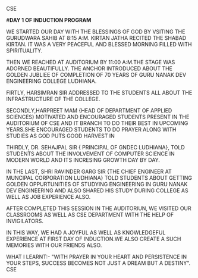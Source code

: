 CSE

#**DAY 1 OF INDUCTION PROGRAM**

WE STARTED OUR DAY WITH THE BLESSINGS OF GOD BY VSITING THE GURUDWARA SAHIB AT 8:15 A:M. KIRTAN JATHA RECITED THE SHABAD KIRTAN. IT WAS A VERY PEACEFUL AND BLESSED MORNING FILLED WITH SPIRITUALITY.

THEN WE REACHED AT AUDITORIUM BY 11:00 A:M.THE STAGE WAS ADORNED BEAUTIFULLY. THE ANCHOR INTRODUCED ABOUT THE GOLDEN JUBLIEE OF COMPLETION OF 70 YEARS OF GURU NANAK DEV ENGINEERING COLLEGE LUDHIANA.

FIRTLY, HARSIMRAN SIR ADDRESSED TO THE STUDENTS ALL ABOUT THE INFRASTRUCTURE OF THE COLLEGE.

SECONDLY,HARPREET MAM {HEAD OF DEPARTMENT OF APPLIED SCIENCES} MOTIVATED AND ENCOURAGED STUDENTS PRESENT IN THE AUDITORIUM OF CSE AND IT BRANCH TO DO THEIR BEST IN UPCOMING YEARS.SHE ENCOURAGED STUDENTS TO DO PRAYER ALONG WITH STUDIES AS GOD PUTS GOOD HARVEST IN 

THIRDLY, DR. SEHAJPAL SIR { PRINCIPAL OF GNDEC LUDHIANA}, TOLD STUDENTS ABOUT THE INVOLVEMENT OF COMPUTER SCIENCE IN MODERN WORLD AND ITS INCRESING GROWTH DAY BY DAY.

IN THE LAST, SHRI RAVINDER GARG SIR {THE CHIEF ENGINEER AT MUNCIPAL CORPORATION LUDHIANA} TOLD STUDENTS ABOUT GETTING GOLDEN OPPURTUNITIES OF STUDYING ENGINEERING IN GURU NANAK DEV ENGINEERING AND ALSO SHARED HIS STUDY DURING COLLEGE AS WELL AS JOB EXPERIENCE ALSO.

AFTER COMPLETED THIS SESSION IN THE AUDITORIUN, WE VISITED OUR CLASSROOMS AS WELL AS CSE DEPARTMENT WITH THE HELP OF INVIGILATORS.

IN THIS WAY, WE HAD A JOYFUL AS WELL AS KNOWLEDGEFUL EXPERIENCE AT FIRST DAY OF INDUCTION.WE ALSO CREATE A SUCH MEMORIES WITH OUR FRIENDS ALSO.

WHAT I LEARNT:- "WITH PRAYER IN YOUR HEART AND PERSISTENCE IN YOUR STEPS, SUCCESS BECOMES NOT JUST A DREAM BUT A DESTINY".
CSE
